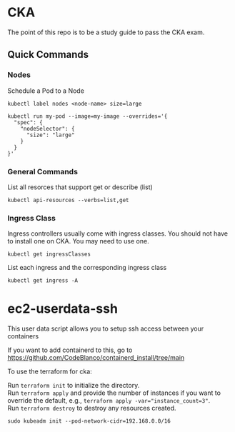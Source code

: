 # CKA
The point of this repo is to be a study guide to pass the CKA exam.

## Quick Commands

### Nodes

Schedule a Pod to a Node
```
kubectl label nodes <node-name> size=large

kubectl run my-pod --image=my-image --overrides='{
  "spec": {
    "nodeSelector": {
      "size": "large"
    }
  }
}'
```


### General Commands

List all resorces that support get or describe (list)
```
kubectl api-resources --verbs=list,get
```


### Ingress Class

Ingress controllers usually come with ingress classes. You should not have to install one on CKA. You may need to use one.
```
kubectl get ingressClasses
```

List each ingress and the corresponding ingress class
```
kubectl get ingress -A
```

# ec2-userdata-ssh
This user data script allows you to setup ssh access between your containers

If you want to add containerd to this, go to https://github.com/CodeBlanco/containerd_install/tree/main

To use the terraform for cka:

Run `terraform init` to initialize the directory.  
Run `terraform apply` and provide the number of instances if you want to override the default, e.g., `terraform apply -var="instance_count=3"`.  
Run `terraform destroy` to destroy any resources created.

`sudo kubeadm init --pod-network-cidr=192.168.0.0/16`
